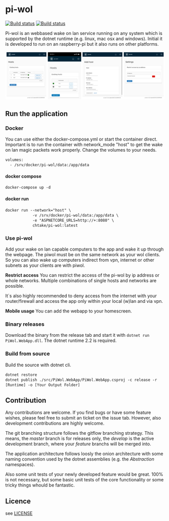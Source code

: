 # pi-wol

[![Build status](https://ci.appveyor.com/api/projects/status/n8n3x5o0wfrx7ld4/branch/master?svg=true&passingText=master%20-%20OK&pendingText=master%20-%20PENDING&failingText=master%20-%20FAILED)](https://ci.appveyor.com/project/chtake/pi-wol/branch/master) [![Build status](https://ci.appveyor.com/api/projects/status/n8n3x5o0wfrx7ld4/branch/develop?svg=true&passingText=develop%20-%20OK&pendingText=develop%20-%20PENDING&failingText=develop%20-%20FAILED)](https://ci.appveyor.com/project/chtake/pi-wol/branch/develop)

Pi-wol is an webbased wake on lan service running on any system which is supported by the dotnet runtime (e.g. linux, mac osx and windows). Initial it is developed to run on an raspberry-pi but it also runs on other platforms.

![Screenshot](github/screenshot.jpg)

## Run the application
### Docker
You can use either the docker-compose.yml or start the container direct. Important is to run the container with network_mode "host" to get the wake on lan magic packets work properly.
Change the volumes to your needs.

    volumes:
      - /srv/docker/pi-wol/data:/app/data

#### docker compose
```
docker-compose up -d
```
#### docker run
```
docker run --network="host" \
            -v /srv/docker/pi-wol/data:/app/data \
            -e "ASPNETCORE_URLS=http://+:8080" \
            chtake/pi-wol:latest
```

### Use pi-wol
Add your wake on lan capable computers to the app and wake it up through the webpage. The piwol must be on the same network as your wol clients. So you can also wake up computers indirect from vpn, internet or other subnets as your clients are with piwol.

**Restrict access**
You can restrict the access of the pi-wol by ip address or whole networks. Multiple combinations of single hosts and networks are possible.

It`s also highly recommended to deny access from the internet with your router/firewall and access the app only within your local (w)lan and via vpn.

**Mobile usage**
You can add the webapp to your homescreen.

### Binary releases
Download the binary from the release tab and start it with `dotnet run PiWol.WebApp.dll`. The dotnet runtime 2.2 is required.

### Build from source
Build the source with dotnet cli.

    dotnet restore
    dotnet publish ./src/PiWol.WebApp/PiWol.WebApp.csproj -c release -r [Runtime] -o [Your Output Folder]

## Contribution

Any contributions are welcome. If you find bugs or have some feature wishes, please feel free to submit an ticket on the issue tab. However, also development contributions are highly welcome.

The git branching structure follows the gitflow branching strategy. This means, the *master* branch is for releases only, the *develop* is the active development branch, where your *feature* branchs will be merged into.

The application architecture follows loosly the onion architecture with some naming convention used by the dotnet assemblies (e.g. the *Abstraction* namespaces).

Also some unit tests of your newly developed feature would be great. 100% is not necessary, but some basic unit tests of the core functionality or some tricky things whould be fantastic.

## Licence
see [LICENSE](LICENSE)